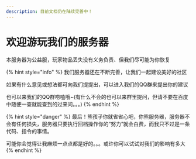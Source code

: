 ```yaml
---
description: 目前文档仍在陆续完善中！
---
```


# 欢迎游玩我们的服务器

本服务器为公益服，玩家物品丢失没有义务负责、但我们尽可能为你恢复

{% hint style="info" %}
我们服务器还在不断完善，让我们一起建设美好的社区

如果有什么意见或想法都可向我们提提出，可以进入我们的QQ群来提出你的建议

也可以来我们的QQ群唠嗑哦~\(有什么不会的也可以来群里提问，但请不要在百度中随便一查就能查到的过来问。。。\)
{% endhint %}

{% hint style="danger" %}
最后！熊孩子你就省省心吧，你熊服务器，服务器不会有任何损失，服务器只要执行回档操作你的“努力”就会白费，而我只不过是一条代码、指令的事情。

可能你会觉得让我麻烦一点点都是好的。。。或许你可以试试对我们的影响有多大
{% endhint %}



